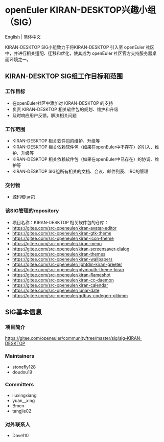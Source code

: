# openEuler KIRAN-DESKTOP兴趣小组（SIG）
[English](./sig-template.md) | 简体中文

KIRAN-DESKTOP SIG小组致力于将KIRAN-DESKTOP 引入至 openEuler 社区中，并进行相关适配、迁移和优化，使其成为 openEuler 社区官方支持服务器桌面环境之一。


## KIRAN-DESKTOP SIG组工作目标和范围

### 工作目标

- 在openEuler社区中添加对 KIRAN-DESKTOP  的支持 
- 负责 KIRAN-DESKTOP 相关软件包的规划、维护和升级
- 及时响应用户反馈，解决相关问题


### 工作范围

- KIRAN-DESKTOP 相关软件包的维护、升级等
- KIRAN-DESKTOP 相关依赖软件包（如果在openEuler中不存在）的引入、维护、升级等
- KIRAN-DESKTOP 相关依赖软件包（如果在openEuler中已存在）的协调、维护等
- KIRAN-DESKTOP SIG组所有相关的文档、会议、邮件列表、IRC的管理


### 交付物

- 源码和tar包


### 该SIG管理的repository

- 项目名称：KIRAN-DESKTOP
  相关软件包的仓库：
- https://gitee.com/src-openeuler/kiran-avatar-editor 
- https://gitee.com/src-openeuler/kiran-gtk-theme
- https://gitee.com/src-openeuler/kiran-icon-theme
- https://gitee.com/src-openeuler/kiran-menu
- https://gitee.com/src-openeuler/kiran-screensaver-dialog
- https://gitee.com/src-openeuler/kiran-themes
- https://gitee.com/src-openeuler/kiran-wallpapers
- https://gitee.com/src-openeuler/lightdm-kiran-greeter
- https://gitee.com/src-openeuler/plymouth-theme-kiran
- https://gitee.com/src-openeuler/kiran-flameshot
- https://gitee.com/src-openeuler/kiran-cc-daemon
- https://gitee.com/src-openeuler/kiran-calendar
- https://gitee.com/src-openeuler/lunar-date
- https://gitee.com/src-openeuler/gdbus-codegen-glibmm

## SIG基本信息

### 项目简介

 https://gitee.com/openeuler/community/tree/master/sig/sig-KIRAN-DESKTOP

### Maintainers
- stonefly128
- doudou19

### Committers
- liuxingxiang
- yuan__xing 
- Bmen
- tangjie02

### 对外联系人
- Dave110



